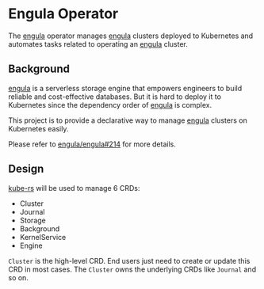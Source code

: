 # Engula Operator

The [engula][] operator manages [engula][] clusters deployed to Kubernetes and automates tasks related to operating an [engula][] cluster.

## Background

[engula][] is a serverless storage engine that empowers engineers to build reliable and cost-effective databases. But it is hard to deploy it to Kubernetes since the dependency order of [engula][] is complex. 

This project is to provide a declarative way to manage [engula][] clusters on Kubernetes easily. 

Please refer to [engula/engula#214](https://github.com/engula/engula/discussions/214) for more details.

## Design

[kube-rs] will be used to manage 6 CRDs:

- Cluster
- Journal
- Storage
- Background
- KernelService
- Engine

`Cluster` is the high-level CRD. End users just need to create or update this CRD in most cases. The `Cluster` owns the underlying CRDs like `Journal` and so on.

[kube-rs]: https://github.com/kube-rs/kube-rs
[engula]: https://github.com/engula/engula
